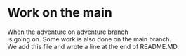 # Work on the main
When the adventure on adventure branch  
is going on.
Some work is also done on the main branch.  
We add this file and wrote a line at the end
of README.MD.